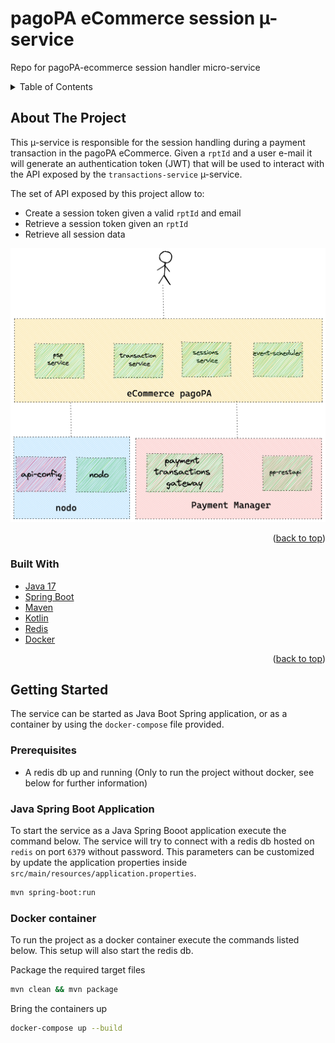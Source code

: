 # pagoPA eCommerce session µ-service
Repo for pagoPA-ecommerce session handler micro-service

<!-- TABLE OF CONTENTS -->
<details>
  <summary>Table of Contents</summary>
  <ol>
    <li>
      <a href="#about-the-project">About The Project</a>
      <ul>
        <li><a href="#built-with">Built With</a></li>
      </ul>
    </li>
    <li>
      <a href="#getting-started">Getting Started</a>
      <ul>
        <li><a href="#prerequisites">Prerequisites</a></li>
        <li><a href="#installation">Installation</a></li>
      </ul>
    </li>
    <li><a href="#usage">Usage</a></li>
    <li><a href="#contact">Contact</a></li>
  </ol>
</details>

<!-- ABOUT THE PROJECT -->
## About The Project

This µ-service is responsible for the session handling during a payment transaction in the pagoPA eCommerce.
Given a `rptId` and a user e-mail it will generate an authentication token (JWT) that will be used to interact with
the API exposed by the `transactions-service` µ-service.

The set of API exposed by this project allow to:
* Create a session token given a valid `rptId` and email
* Retrieve a session token given an `rptId`
* Retrieve all session data

![pagoPA eCommerce components](diagram.png)
<p align="right">(<a href="#top">back to top</a>)</p>

<!-- Built with -->
### Built With

* [Java 17](https://www.oracle.com/java/technologies/javase/jdk17-archive-downloads.html)
* [Spring Boot](https://spring.io/projects/spring-boot)
* [Maven](https://maven.apache.org/)
* [Kotlin](https://kotlinlang.org/)
* [Redis](https://redis.io/)
* [Docker](https://www.docker.com/)

<p align="right">(<a href="#top">back to top</a>)</p>

<!-- GETTING STARTED -->
## Getting Started
The service can be started as Java Boot Spring application, or as a container by using the `docker-compose` file provided.

### Prerequisites
* A redis db up and running (Only to run the project without docker, see below for further information)
### Java Spring Boot Application
To start the service as a Java Spring Booot application execute the command below. The service will try to connect with
a redis db hosted on `redis` on port `6379` without password. This parameters can be customized by update the application
properties inside `src/main/resources/application.properties`.

  ```sh
  mvn spring-boot:run
  ```

### Docker container
To run the project as a docker container execute the commands listed below. This setup will also start the redis db.

Package the required target files
  ```sh
  mvn clean && mvn package
  ```
Bring the containers up
  ```sh
  docker-compose up --build
  ```
